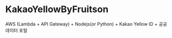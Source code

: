 # KakaoYellowByFruitson
AWS (Lambda + API Gateway) + Nodejs(or Python) + Kakao Yellow ID + 공공데이터 포털
